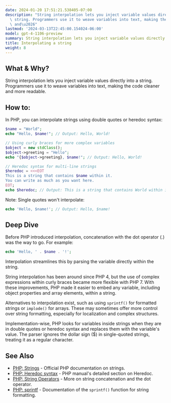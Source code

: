 ```yaml
---
date: 2024-01-20 17:51:21.538405-07:00
description: "String interpolation lets you inject variable values directly into a\
  \ string. Programmers use it to weave variables into text, making the code cleaner\
  \ and\u2026"
lastmod: '2024-03-13T22:45:00.154024-06:00'
model: gpt-4-1106-preview
summary: String interpolation lets you inject variable values directly into a string.
title: Interpolating a string
weight: 8
---
```


## What & Why?

String interpolation lets you inject variable values directly into a string. Programmers use it to weave variables into text, making the code cleaner and more readable.

## How to:

In PHP, you can interpolate strings using double quotes or heredoc syntax:

```php
$name = "World";
echo "Hello, $name!"; // Output: Hello, World!

// Using curly braces for more complex variables
$object = new stdClass();
$object->greeting = "Hello";
echo "{$object->greeting}, $name!"; // Output: Hello, World!

// Heredoc syntax for multi-line strings
$heredoc = <<<EOT
This is a string that contains $name within it.
You can write as much as you want here.
EOT;
echo $heredoc; // Output: This is a string that contains World within it.
```

Note: Single quotes won't interpolate:

```php
echo 'Hello, $name!'; // Output: Hello, $name!
```

## Deep Dive

Before PHP introduced interpolation, concatenation with the dot operator (.) was the way to go. For example:

```php
echo 'Hello, ' . $name . '!';
```

Interpolation streamlines this by parsing the variable directly within the string.

String interpolation has been around since PHP 4, but the use of complex expressions within curly braces became more flexible with PHP 7. With these improvements, PHP made it easier to embed any variable, including object properties and array elements, within a string.

Alternatives to interpolation exist, such as using `sprintf()` for formatted strings or `implode()` for arrays. These may sometimes offer more control over string formatting, especially for localization and complex structures.

Implementation-wise, PHP looks for variables inside strings when they are in double quotes or heredoc syntax and replaces them with the variable's value. The parser ignores the dollar sign ($) in single-quoted strings, treating it as a regular character.

## See Also

- [PHP: Strings](http://php.net/manual/en/language.types.string.php) - Official PHP documentation on strings.
- [PHP: Heredoc syntax](https://www.php.net/manual/en/language.types.string.php#language.types.string.syntax.heredoc) - PHP manual's detailed section on Heredoc.
- [PHP: String Operators](https://www.php.net/manual/en/language.operators.string.php) - More on string concatenation and the dot operator.
- [PHP: sprintf](https://www.php.net/manual/en/function.sprintf.php) - Documentation of the `sprintf()` function for string formatting.
